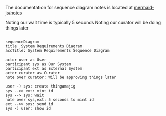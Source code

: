 The documentation for sequence diagram notes is located at [mermaid-js/notes](https://mermaid.js.org/syntax/sequenceDiagram.html#notes)

Noting our wait time is typically 5 seconds
Noting our curator will be doing things later


```mermaid

sequenceDiagram
title  System Requirements Diagram
accTitle: System Requirements Sequence Diagram

actor user as User
participant sys as Our System
participant ext as External System
actor curator as Curator
note over curator: Will be approving things later

user -) sys: create thingamajig
sys -->> ext: mint id
sys --> sys: wait
note over sys,ext: 5 seconds to mint id
ext -->> sys: send id
sys -) user: show id

```

